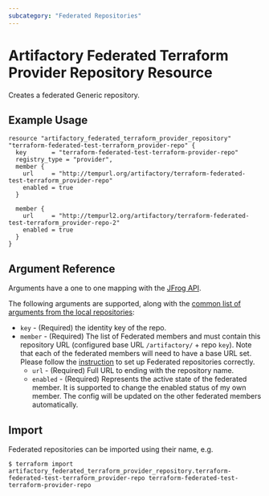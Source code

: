```yaml
---
subcategory: "Federated Repositories"
---
```

# Artifactory Federated Terraform Provider Repository Resource

Creates a federated Generic repository.

## Example Usage

```hcl
resource "artifactory_federated_terraform_provider_repository" "terraform-federated-test-terraform_provider-repo" {
  key       = "terraform-federated-test-terraform-provider-repo"
  registry_type = "provider",
  member {
    url     = "http://tempurl.org/artifactory/terraform-federated-test-terraform_provider-repo"
    enabled = true
  }

  member {
    url     = "http://tempurl2.org/artifactory/terraform-federated-test-terraform_provider-repo-2"
    enabled = true
  }
}
```

## Argument Reference

Arguments have a one to one mapping with the [JFrog API](https://www.jfrog.com/confluence/display/JFROG/Repository+Configuration+JSON#RepositoryConfigurationJSON-FederatedRepository).

The following arguments are supported, along with the [common list of arguments from the local repositories](local.md):

* `key` - (Required) the identity key of the repo.
* `member` - (Required) The list of Federated members and must contain this repository URL (configured base URL
  `/artifactory/` + repo `key`). Note that each of the federated members will need to have a base URL set.
  Please follow the [instruction](https://www.jfrog.com/confluence/display/JFROG/Working+with+Federated+Repositories#WorkingwithFederatedRepositories-SettingUpaFederatedRepository)
  to set up Federated repositories correctly.
  * `url` - (Required) Full URL to ending with the repository name.
  * `enabled` - (Required) Represents the active state of the federated member. It is supported to change the enabled
    status of my own member. The config will be updated on the other federated members automatically.



## Import

Federated repositories can be imported using their name, e.g.
```
$ terraform import artifactory_federated_terraform_provider_repository.terraform-federated-test-terraform_provider-repo terraform-federated-test-terraform-provider-repo
```
